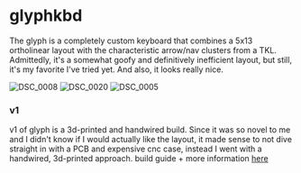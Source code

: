 # glyphkbd
The glyph is a completely custom keyboard that combines a 5x13 ortholinear layout with the characteristic arrow/nav clusters from a TKL. Admittedly, it's a somewhat goofy and definitively inefficient layout, but still, it's my favorite I've tried yet. And also, it looks really nice.

![DSC_0008](https://github.com/galile0-designs/glyphkbd/assets/134774462/0f9bec99-c76c-4ecc-a129-9ab1ce3d6208)
![DSC_0020](https://github.com/galile0-designs/glyphkbd/assets/134774462/0d69dcc5-ae64-4f41-9b0d-04ac140818c2)
![DSC_0005](https://github.com/galile0-designs/glyphkbd/assets/134774462/6a66da9b-4a4c-4f8b-aba8-3e628babb39b)

### v1
v1 of glyph is a 3d-printed and handwired build. Since it was so novel to me and I didn't know if I would actually like the layout, it made sense to not dive straight in with a PCB and expensive cnc case, instead I went with a handwired, 3d-printed approach.
build guide + more information [here](https://github.com/galile0-designs/glyphkbd/blob/main/v1.2/v1.2_build_guide.md)
